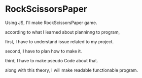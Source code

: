 # RockScissorsPaper
Using JS, I'll make RockScissorsPaper game.

according to what I learned about planninng to program,

first, I have to understand issue related to my project.

second, I have to plan how to make it.

third, I have to make pseudo Code about that.

along with this theory, I will make readable functionable program.